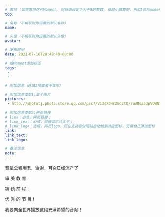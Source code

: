 ```yaml
---
# 置顶 (如需置顶这片Moment, 则将值设定为大于0的整数, 值越小越靠前，例如1会将moment放在最顶端)
top: 

# 名称（不填写则为设置的默认名称）
name: 

# 头像（不填写则为设置的默认头像）
avatar:

# 发布时间
date: 2021-07-16T20:49:40+08:00

# 给Moment添加标签
tags:
 -
 -

# 附加信息（选填1项或者不填写）

# 附加信息类型1:单个图片
pictures:
 - http://phototj.photo.store.qq.com/psc?/V13sXDHr2kCztK/ruAMsa53pVQWN7FLK88i5l1Wq.0emOZbdfH6R1eFVLQML0o38Y0iqoGMAqHO5LI.8X8P6lN*YrB.aUJyNoqWn2pVZ38yt7MYmOunujsLjeQ!/b&bo=OASqBDgEqgQRECc!

# 附加信息类型2:网页链接
# link：必填，网页链接；
# link_text：必填，链接显示的文字；
# link_logo：选填，网页logo，现在支持部分网站自动找到对应图标，无需自己添加图标
link:
link_text:
link_logo:

# 备注信息
note:
---
```


音量全程爆表，谢谢，耳朵已经流产了

审 美 教 育！

锦 绣 前 程！

优 秀 的 节 目！

我要向全世界播放这段充满希望的音频！
